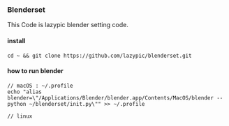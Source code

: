 ### Blenderset
This Code is lazypic blender setting code.

#### install
```
cd ~ && git clone https://github.com/lazypic/blenderset.git
```

#### how to run blender
```
// macOS : ~/.profile
echo "alias blender=\"/Applications/Blender/blender.app/Contents/MacOS/blender --python ~/blenderset/init.py\"" >> ~/.profile

// linux
```

